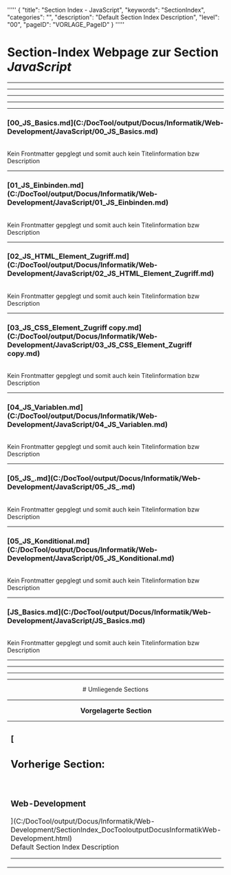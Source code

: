 '''''
{
"title": "Section Index - JavaScript",
"keywords": "SectionIndex",
"categories": "",
"description": "Default Section Index Description",
"level": "00",
"pageID": "VORLAGE_PageID"
}
'''''


<h1>Section-Index Webpage zur Section <i>JavaScript</i></h1>

<hr><hr><hr><hr><hr>


<h3>[00_JS_Basics.md](C:/DocTool/output/Docus/Informatik/Web-Development/JavaScript/00_JS_Basics.md)</h3><br>Kein Frontmatter gepglegt und somit auch kein Titelinformation bzw Description<hr>


<h3>[01_JS_Einbinden.md](C:/DocTool/output/Docus/Informatik/Web-Development/JavaScript/01_JS_Einbinden.md)</h3><br>Kein Frontmatter gepglegt und somit auch kein Titelinformation bzw Description<hr>


<h3>[02_JS_HTML_Element_Zugriff.md](C:/DocTool/output/Docus/Informatik/Web-Development/JavaScript/02_JS_HTML_Element_Zugriff.md)</h3><br>Kein Frontmatter gepglegt und somit auch kein Titelinformation bzw Description<hr>


<h3>[03_JS_CSS_Element_Zugriff copy.md](C:/DocTool/output/Docus/Informatik/Web-Development/JavaScript/03_JS_CSS_Element_Zugriff copy.md)</h3><br>Kein Frontmatter gepglegt und somit auch kein Titelinformation bzw Description<hr>


<h3>[04_JS_Variablen.md](C:/DocTool/output/Docus/Informatik/Web-Development/JavaScript/04_JS_Variablen.md)</h3><br>Kein Frontmatter gepglegt und somit auch kein Titelinformation bzw Description<hr>


<h3>[05_JS_.md](C:/DocTool/output/Docus/Informatik/Web-Development/JavaScript/05_JS_.md)</h3><br>Kein Frontmatter gepglegt und somit auch kein Titelinformation bzw Description<hr>


<h3>[05_JS_Konditional.md](C:/DocTool/output/Docus/Informatik/Web-Development/JavaScript/05_JS_Konditional.md)</h3><br>Kein Frontmatter gepglegt und somit auch kein Titelinformation bzw Description<hr>


<h3>[JS_Basics.md](C:/DocTool/output/Docus/Informatik/Web-Development/JavaScript/JS_Basics.md)</h3><br>Kein Frontmatter gepglegt und somit auch kein Titelinformation bzw Description<hr><center><hr><hr><hr> # Umliegende Sections
 </h2><br><table><thead> <tr> <th><center>Vorgelagerte Section</center></th> <th><center>Nachgelagerte Section</center></th></tr></thead><tbody><tr><td><h3>[<h2>Vorherige Section:</h2><br><h3>Web-Development</h3>](C:/DocTool/output/Docus/Informatik/Web-Development/SectionIndex_DocTooloutputDocusInformatikWeb-Development.html)</h3><br>Default Section Index Description<hr></td><td>Es gibt keine weiteren Unterordner</td></tr></tbody></table>